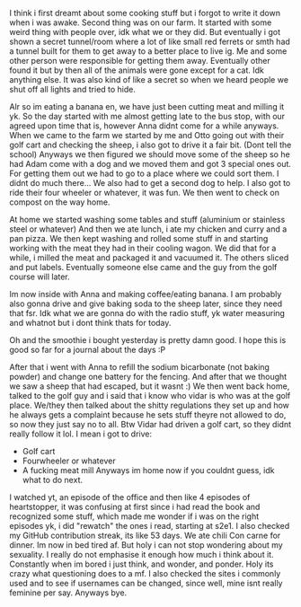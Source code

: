 I think i first dreamt about some cooking stuff but i forgot to write it down when i was awake. Second thing was on our farm. It started with some weird thing with people over, idk what we or they did. But eventually i got shown a secret tunnel/room where a lot of like small red ferrets or smth had a tunnel built for them to get away to a better place to live ig. Me and some other person were responsible for getting them away. Eventually other found it but by then all of the animals were gone except for a cat. Idk anything else. It was also kind of like a secret so when we heard people we shut off all lights and tried to hide.

Alr so im eating a banana en, we have just been cutting meat and milling it yk.
So the day started with me almost getting late to the bus stop, with our agreed upon time that is, however Anna didnt come for a while anyways. When we came to the farm we started by me and Otto going out with their golf cart and checking the sheep, i also got to drive it a fair bit. (Dont tell the school) Anyways we then figured we should move some of the sheep so he had Adam come with a dog and we moved them and got 3 special ones out. For getting them out we had to go to a place where we could sort them. I didnt do much there... We also had to get a second dog to help. I also got to ride their four wheeler or whatever, it was fun. We then went to check on compost on the way home.

At home we started washing some tables and stuff (aluminium or stainless steel or whatever) And then we ate lunch, i ate my chicken and curry and a pan pizza. We then kept washing and rolled some stuff in and starting working with the meat they had in their cooling wagon.
We did that for a while, i milled the meat and packaged it and vacuumed it. The others sliced and put labels. Eventually someone else came and the guy from the golf course will later.

Im now inside with Anna and making coffee/eating banana. I am probably also gonna drive and give baking soda to the sheep later, since they need that fsr.
Idk what we are gonna do with the radio stuff, yk water measuring and whatnot but i dont think thats for today.

Oh and the smoothie i bought yesterday is pretty damn good.
I hope this is good so far for a journal about the days :P

After that i went with Anna to refill the sodium bicarbonate (not baking powder) and change one battery for the fencing. And after that we thought we saw a sheep that had escaped, but it wasnt :)
We then went back home, talked to the golf guy and i said that i know who vidar is who was at the golf place. We/they then talked about the shitty regulations they set up and how he always gets a complaint because he sets stuff theyre not allowed to do, so now they just say no to all. Btw Vidar had driven a golf cart, so they didnt really follow it lol. I mean i got to drive:
- Golf cart
- Fourwheeler or whatever
- A fucking meat mill
Anyways im home now if you couldnt guess, idk what to do next.

I watched yt, an episode of the office and then like 4 episodes of heartstopper, it was confusing at first since i had read the book and recognized some stuff, which made me wonder if i was on the right episodes yk, i did "rewatch" the ones i read, starting at s2e1. I also checked my GitHub contribution streak, its like 53 days. We ate chili Con carne for dinner. Im now in bed tired af. But holy i can not stop wondering about my sexuality. I really do not emphasise it enough how much i think about it. Constantly when im bored i just think, and wonder, and ponder. Holy its crazy what questioning does to a mf. I also checked the sites i commonly used and to see if usernames can be changed, since well, mine isnt really feminine per say. Anyways bye.